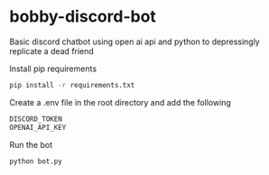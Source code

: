 # bobby-discord-bot
Basic discord chatbot using open ai api and python to depressingly replicate a dead friend

Install pip requirements
```bash
pip install -r requirements.txt
```

Create a .env file in the root directory and add the following
```bash
DISCORD_TOKEN
OPENAI_API_KEY
```

Run the bot
```bash
python bot.py
```
